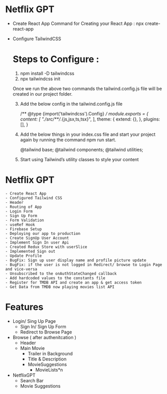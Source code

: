 #  Netflix GPT 

- Create React App
    Command for Creating your React App : npx create-react-app <Your App Name>

- Configure TailwindCSS
    # Steps to Configure : 
    1. npm install -D tailwindcss
    2. npx tailwindcss init

    Once we run the above two commands the tailwind.config.js file will be created in our project folder.

    3. Add the below config in the tailwind.config.js file 


        /** @type {import('tailwindcss').Config} */
            module.exports = {
        content: [
            "./src/**/*.{js,jsx,ts,tsx}",
            ],
        theme: {
            extend: {},
            },
        plugins: [],
            }
    4. Add the below things in your index.css file and start your project again by running the command npm run start.

        @tailwind base;
        @tailwind components;
        @tailwind utilities;

    5. Start using Tailwind’s utility classes to style your content


#  Netflix GPT 

    - Create React App 
    - Configured Tailwind CSS
    - Header
    - Routing of App
    - Login Form 
    - Sign Up Form 
    - Form Validation
    - useRef Hook 
    - Firebase Setup
    - Deploying our app to production 
    - Create SignUp User Account
    - Implement Sign In user Api
    - Created Redux Store with userSlice
    - Implemented Sign out
    - Update Profile
    - BugFix: Sign up user display name and profile picture update
    - BugFix: if the user is not logged in Redirect/ browse to Login Page and vice-versa
    - Unsubscribed to the onAuthStateChanged callback
    - Add hardcoded values to the constants file
    - Register for TMDB API and create an app & get access token 
    - Get Data from TMDB now playing movies list API 


    


# Features 
 - Login/ Sing Up Page 
    - Sign In/ Sign Up Form 
    - Redirect to Browse Page 
 - Browse  ( after authenitcation )
    - Header
    - Main Movie 
        - Trailer in Background
        - Title & Description 
        - MovieSuggestions
            - MovieLists*n
 - NetflixGPT 
    - Search Bar
    - Movie Suggestions 
    
